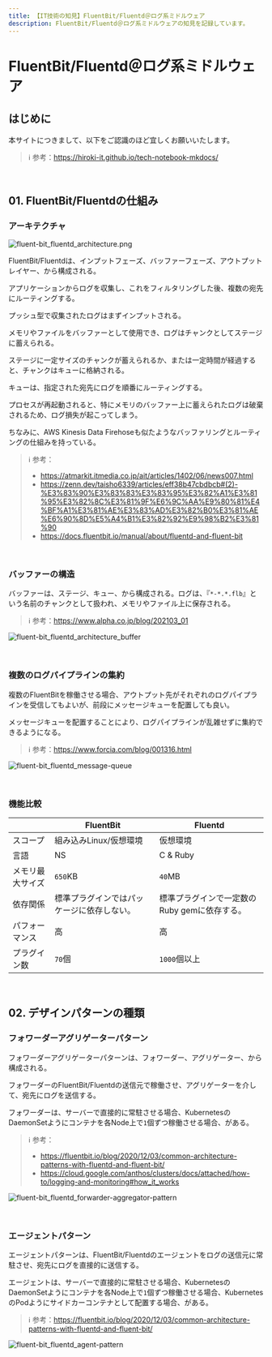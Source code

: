 ```yaml
---
title: 【IT技術の知見】FluentBit/Fluentd＠ログ系ミドルウェア
description: FluentBit/Fluentd＠ログ系ミドルウェアの知見を記録しています。
---
```


# FluentBit/Fluentd＠ログ系ミドルウェア

## はじめに

本サイトにつきまして、以下をご認識のほど宜しくお願いいたします。



> ℹ️ 参考：https://hiroki-it.github.io/tech-notebook-mkdocs/

<br>

## 01. FluentBit/Fluentdの仕組み

### アーキテクチャ

![fluent-bit_fluentd_architecture.png](https://raw.githubusercontent.com/hiroki-it/tech-notebook/master/images/fluent-bit_fluentd_architecture.png)

FluentBit/Fluentdは、インプットフェーズ、バッファーフェーズ、アウトプットレイヤー、から構成される。

アプリケーションからログを収集し、これをフィルタリングした後、複数の宛先にルーティングする。

プッシュ型で収集されたログはまずインプットされる。

メモリやファイルをバッファーとして使用でき、ログはチャンクとしてステージに蓄えられる。

ステージに一定サイズのチャンクが蓄えられるか、または一定時間が経過すると、チャンクはキューに格納される。

キューは、指定された宛先にログを順番にルーティングする。

プロセスが再起動されると、特にメモリのバッファー上に蓄えられたログは破棄されるため、ログ損失が起こってしまう。

ちなみに、AWS Kinesis Data Firehoseも似たようなバッファリングとルーティングの仕組みを持っている。



> ℹ️ 参考：
>
> - https://atmarkit.itmedia.co.jp/ait/articles/1402/06/news007.html
> - https://zenn.dev/taisho6339/articles/eff38b47cbdbcb#(2)-%E3%83%90%E3%83%83%E3%83%95%E3%82%A1%E3%81%95%E3%82%8C%E3%81%9F%E6%9C%AA%E9%80%81%E4%BF%A1%E3%81%AE%E3%83%AD%E3%82%B0%E3%81%AE%E6%90%8D%E5%A4%B1%E3%82%92%E9%98%B2%E3%81%90
> - https://docs.fluentbit.io/manual/about/fluentd-and-fluent-bit

<br>

### バッファーの構造

バッファーは、ステージ、キュー、から構成される。ログは、『```*-*.*.flb```』という名前のチャンクとして扱われ、メモリやファイル上に保存される。

> ℹ️ 参考：https://www.alpha.co.jp/blog/202103_01

![fluent-bit_fluentd_architecture_buffer](https://raw.githubusercontent.com/hiroki-it/tech-notebook/master/images/fluent-bit_fluentd_architecture_buffer.png)

<br>

### 複数のログパイプラインの集約

複数のFluentBitを稼働させる場合、アウトプット先がそれぞれのログパイプラインを受信してもよいが、前段にメッセージキューを配置しても良い。

メッセージキューを配置することにより、ログパイプラインが乱雑せずに集約できるようになる。



> ℹ️ 参考：https://www.forcia.com/blog/001316.html

![fluent-bit_fluentd_message-queue](https://raw.githubusercontent.com/hiroki-it/tech-notebook/master/images/fluent-bit_fluentd_message-queue.png)

<br>


### 機能比較

|            | FluentBit                 | Fluentd                           |
|------------|---------------------------|-----------------------------------|
| スコープ       | 組み込みLinux/仮想環境      | 仮想環境                          |
| 言語       | NS                        | C & Ruby                          |
| メモリ最大サイズ | ```650```KB               | ```40```MB                        |
| 依存関係   | 標準プラグインではパッケージに依存しない。 | 標準プラグインで一定数のRuby gemに依存する。 |
| パフォーマンス    | 高                        | 高                                |
| プラグイン数    | ```70```個                | ```1000```個以上                  |

<br>

## 02. デザインパターンの種類

### フォワーダーアグリゲーターパターン

フォワーダーアグリゲーターパターンは、フォワーダー、アグリゲーター、から構成される。

フォワーダーのFluentBit/Fluentdの送信元で稼働させ、アグリゲーターを介して、宛先にログを送信する。

フォワーダーは、サーバーで直接的に常駐させる場合、KubernetesのDaemonSetようにコンテナを各Node上で```1```個ずつ稼働させる場合、がある。



> ℹ️ 参考：
> 
> - https://fluentbit.io/blog/2020/12/03/common-architecture-patterns-with-fluentd-and-fluent-bit/
> - https://cloud.google.com/anthos/clusters/docs/attached/how-to/logging-and-monitoring#how_it_works

![fluent-bit_fluentd_forwarder-aggregator-pattern](https://raw.githubusercontent.com/hiroki-it/tech-notebook/master/images/fluent-bit_fluentd_forwarder-aggregator-pattern.png)

<br>

### エージェントパターン

エージェントパターンは、FluentBit/Fluentdのエージェントをログの送信元に常駐させ、宛先にログを直接的に送信する。

エージェントは、サーバーで直接的に常駐させる場合、KubernetesのDaemonSetようにコンテナを各Node上で```1```個ずつ稼働させる場合、KubernetesのPodようにサイドカーコンテナとして配置する場合、がある。



> ℹ️ 参考：https://fluentbit.io/blog/2020/12/03/common-architecture-patterns-with-fluentd-and-fluent-bit/

![fluent-bit_fluentd_agent-pattern](https://raw.githubusercontent.com/hiroki-it/tech-notebook/master/images/fluent-bit_fluentd_agent-pattern.png)

<br>

